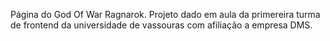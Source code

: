Página do God Of War Ragnarok. Projeto dado em aula da primereira turma de frontend da universidade de vassouras com afiliação a empresa DMS.
